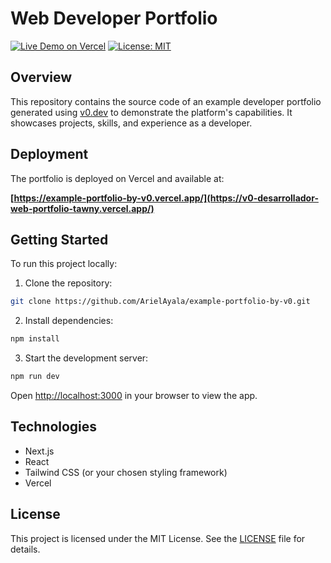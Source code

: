 # Web Developer Portfolio

[![Live Demo on Vercel](https://img.shields.io/badge/Deployed%20on-Vercel-black?style=for-the-badge&logo=vercel)](https://v0-desarrollador-web-portfolio-tawny.vercel.app/)
[![License: MIT](https://img.shields.io/github/license/ArielAyala/example-portfolio-by-v0?style=flat-square)](https://github.com/ArielAyala/example-portfolio-by-v0/blob/main/LICENSE)



## Overview

This repository contains the source code of an example developer portfolio generated using [v0.dev](https://v0.dev) to demonstrate the platform's capabilities. It showcases projects, skills, and experience as a developer.

## Deployment

The portfolio is deployed on Vercel and available at:

**[https://example-portfolio-by-v0.vercel.app/](https://v0-desarrollador-web-portfolio-tawny.vercel.app/)**

## Getting Started

To run this project locally:

1. Clone the repository:

```bash
git clone https://github.com/ArielAyala/example-portfolio-by-v0.git
```

2. Install dependencies:

```bash
npm install
```

3. Start the development server:

```bash
npm run dev
```

Open [http://localhost:3000](http://localhost:3000) in your browser to view the app.

## Technologies

- Next.js
- React
- Tailwind CSS (or your chosen styling framework)
- Vercel

## License

This project is licensed under the MIT License. See the [LICENSE](LICENSE) file for details.
